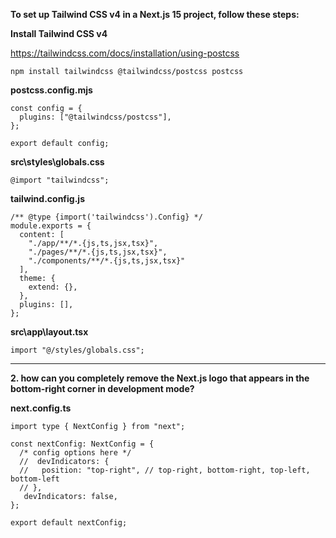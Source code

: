 **To set up Tailwind CSS v4 in a Next.js 15 project, follow these steps:**

**Install Tailwind CSS v4**

https://tailwindcss.com/docs/installation/using-postcss


```text
npm install tailwindcss @tailwindcss/postcss postcss
```

**postcss.config.mjs**

```text
const config = {
  plugins: ["@tailwindcss/postcss"],
};

export default config;
```

**src\styles\globals.css**
```text
@import "tailwindcss";
```

**tailwind.config.js**
```text
/** @type {import('tailwindcss').Config} */
module.exports = {
  content: [
    "./app/**/*.{js,ts,jsx,tsx}", 
    "./pages/**/*.{js,ts,jsx,tsx}", 
    "./components/**/*.{js,ts,jsx,tsx}"
  ],
  theme: {
    extend: {},
  },
  plugins: [],
};
```

**src\app\layout.tsx**
```text
import "@/styles/globals.css";
```

---

**2. how can you completely remove the Next.js logo that appears in the bottom-right corner in development mode?**

**next.config.ts**

```text
import type { NextConfig } from "next";

const nextConfig: NextConfig = {
  /* config options here */
  //  devIndicators: {
  //   position: "top-right", // top-right, bottom-right, top-left, bottom-left
  // },
   devIndicators: false,
};

export default nextConfig;
```